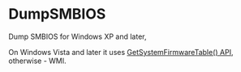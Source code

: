 DumpSMBIOS
==========

Dump SMBIOS for Windows XP and later,  

On Windows Vista and later it uses [GetSystemFirmwareTable() API](http://msdn.microsoft.com/en-us/library/windows/desktop/ms724379.aspx), otherwise - WMI.

